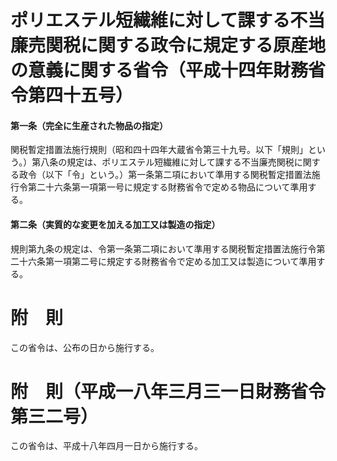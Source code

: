 # ポリエステル短繊維に対して課する不当廉売関税に関する政令に規定する原産地の意義に関する省令（平成十四年財務省令第四十五号）
#### 第一条（完全に生産された物品の指定）
関税暫定措置法施行規則（昭和四十四年大蔵省令第三十九号。以下「規則」という。）第八条の規定は、ポリエステル短繊維に対して課する不当廉売関税に関する政令（以下「令」という。）第一条第二項において準用する関税暫定措置法施行令第二十六条第一項第一号に規定する財務省令で定める物品について準用する。
#### 第二条（実質的な変更を加える加工又は製造の指定）
規則第九条の規定は、令第一条第二項において準用する関税暫定措置法施行令第二十六条第一項第二号に規定する財務省令で定める加工又は製造について準用する。
# 附　則
この省令は、公布の日から施行する。
# 附　則（平成一八年三月三一日財務省令第三二号）
この省令は、平成十八年四月一日から施行する。
